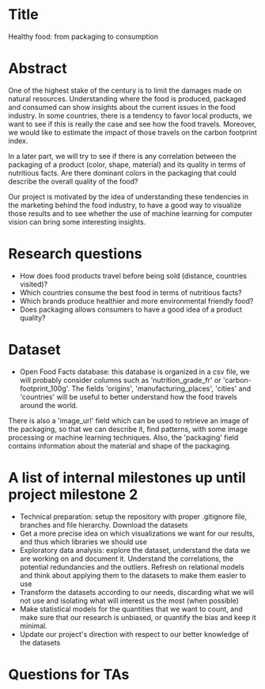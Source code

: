# Title
Healthy food: from packaging to consumption

# Abstract
One of the highest stake of the century is to limit the damages made on natural resources. Understanding where the food is produced, packaged and consumed can show insights about the current issues in the food industry. In some countries, there is a tendency to favor local products, we want to see if this is really the case and see how the food travels. Moreover, we would like to estimate the impact of those travels on the carbon footprint index.

In a later part, we will try to see if there is any correlation between the packaging of a product (color, shape, material) and its quality in terms of nutritious facts. Are there dominant colors in the packaging that could describe the overall quality of the food?

Our project is motivated by the idea of understanding these tendencies in the marketing behind the food industry, to have a good way to visualize those results and to see whether the use of machine learning for computer vision can bring some interesting insights. 

# Research questions
* How does food products travel before being sold (distance, countries visited)?
* Which countries consume the best food in terms of nutritious facts?
* Which brands produce healthier and more environmental friendly food?
* Does packaging allows consumers to have a good idea of a product quality?

# Dataset
* Open Food Facts database: this database is organized in a csv file, we will probably consider columns such as 'nutrition_grade_fr' or 'carbon-footprint_100g'. The fields 'origins', 'manufacturing_places', 'cities' and 'countries' will be useful to better understand how the food travels around the world.

There is also a 'image_url' field which can be used to retrieve an image of the packaging, so that we can describe it, find patterns, with some image processing or machine learning techniques. Also, the 'packaging' field contains information about the material and shape of the packaging.

# A list of internal milestones up until project milestone 2
* Technical preparation: setup the repository with proper .gitignore file, branches and file hierarchy. Download the datasets
* Get a more precise idea on which visualizations we want for our results, and thus which libraries we should use
* Exploratory data analysis: explore the dataset, understand the data we are working on and document it. Understand the correlations, the potential redundancies and the outliers. Refresh on relational models and think about applying them to the datasets to make them easier to use
* Transform the datasets according to our needs, discarding what we will not use and isolating what will interest us the most (when possible)
* Make statistical models for the quantities that we want to count, and make sure that our research is unbiased, or quantify the bias and keep it minimal.
* Update our project's direction with respect to our better knowledge of the datasets


# Questions for TAs
